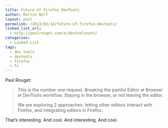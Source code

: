 ```yaml
---
title: Future of Firefox DevTools
author: Martin Wolf
layout: post
permalink: /2013/03/18/future-of-firefox-devtools/
linked_list_url:
  - http://paulrouget.com/e/devtoolsnext/
categories:
  - Linked List
tags:
  - dev tools
  - devtools
  - firefox
  - fx
---
```

<p class="linked-list-quote-author">
  Paul Rouget:
</p>

> This is the number one request. Breaking the painful Editor ⇄ Browser ⇄ DevTools workflow. Staying in the browser, or not leaving the editor.
> 
> We are exploring 2 approaches: letting other editors interact with Firefox, and integrating editors in Firefox.

That&#8217;s interesting. And cool. And interesting. And cool.